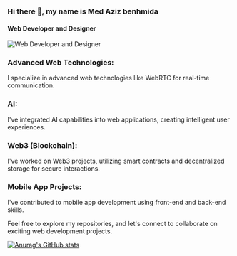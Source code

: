 ### Hi there 👋, my name is Med Aziz benhmida
#### Web Developer and Designer
![Web Developer and Designer](https://media.licdn.com/dms/image/D4D16AQHIca13DyuTuQ/profile-displaybackgroundimage-shrink_350_1400/0/1684519208797?e=1689811200&v=beta&t=RcRPyu_SGcVHyRnWWqCxfivUBHWuWLOoqSrtVbLNlDI)

### Advanced Web Technologies:
I specialize in advanced web technologies like WebRTC for real-time communication.

### AI:
I've integrated AI capabilities into web applications, creating intelligent user experiences.

### Web3 (Blockchain): 
I've worked on Web3 projects, utilizing smart contracts and decentralized storage for secure interactions.

### Mobile App Projects: 
I've contributed to mobile app development using front-end and back-end skills.

Feel free to explore my repositories, and let's connect to collaborate on exciting web development projects.




[![Anurag's GitHub stats](https://github-readme-stats.vercel.app/api?username=Aziz-bh)](https://github.com/anuraghazra/github-readme-stats)

